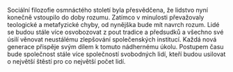 Sociální filozofie osmnáctého století byla přesvědčena,<break time="0.3s"/> že lidstvo nyní konečně vstoupilo do doby rozumu.<break time="0.5s"/> Zatímco v minulosti převažovaly teologické a metafyzické chyby,<break time="0.3s"/> od nynějška bude mít navrch rozum.<break time="0.5s"/> Lidé se budou stále více osvobozovat z pout tradice a předsudků<break time="0.3s"/> a všechno své úsilí věnovat neustálému zlepšování společenských institucí.<break time="0.5s"/> Každá nová generace přispěje svým dílem k tomuto nádhernému úkolu.<break time="0.5s"/> <prosody rate="95%">Postupem času bude společnost stále více společností svobodných lidí,<break time="0.3s"/> kteří budou usilovat o největší štěstí pro co největší počet lidí.</prosody> 